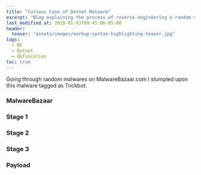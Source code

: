 ```yaml
---
title: "Curious Case of Dotnet Malware"
excerpt: "Blog explaining the process of reverse engineering a random dotnet sample."
last_modified_at: 2018-01-03T09:45:06-05:00
header:
  teaser: "assets/images/markup-syntax-highlighting-teaser.jpg"
tags: 
  - RE
  - Dotnet
  - Obfuscation
toc: true
---
```


Going through random malwares on MalwareBazaar.com I stumpled upon this malware tagged as Trickbot.


### MalwareBazaar

### Stage 1

### Stage 2

### Stage 3

### Payload


